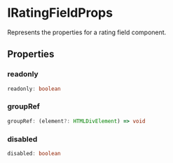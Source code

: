# IRatingFieldProps

Represents the properties for a rating field component.

## Properties

### readonly

```ts
readonly: boolean
```

### groupRef

```ts
groupRef: (element?: HTMLDivElement) => void
```

### disabled

```ts
disabled: boolean
```
